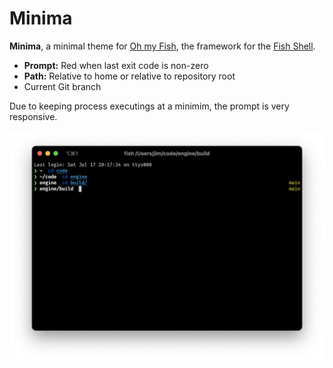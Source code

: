 # Minima

**Minima**, a minimal theme for [Oh my Fish](https://github.com/oh-my-fish/oh-my-fish), the framework for the [Fish Shell](https://fishshell.com).

- **Prompt:** Red when last exit code is non-zero
- **Path:** Relative to home or relative to repository root
- Current Git branch

Due to keeping process executings at a minimim, the prompt is very responsive.

![](figure00.png)
